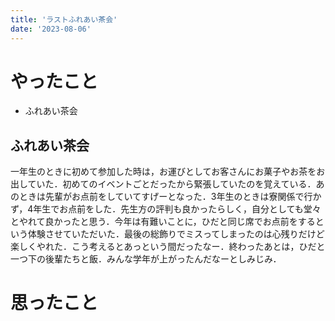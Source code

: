 ```yaml
---
title: 'ラストふれあい茶会'
date: '2023-08-06'
---
```


# やったこと

- ふれあい茶会

## ふれあい茶会


一年生のときに初めて参加した時は，お運びとしてお客さんにお菓子やお茶をお出していた．初めてのイベントごとだったから緊張していたのを覚えている．あのときは先輩がお点前をしていてすげーとなった．3年生のときは寮関係で行かず，4年生でお点前をした．先生方の評判も良かったらしく，自分としても堂々とやれて良かったと思う．今年は有難いことに，ひだと同じ席でお点前をするという体験させていただいた．最後の総飾りでミスってしまったのは心残りだけど楽しくやれた．こう考えるとあっという間だったなー．終わったあとは，ひだと一つ下の後輩たちと飯．みんな学年が上がったんだなーとしみじみ．


# 思ったこと

